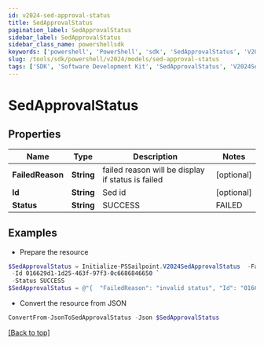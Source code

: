```yaml
---
id: v2024-sed-approval-status
title: SedApprovalStatus
pagination_label: SedApprovalStatus
sidebar_label: SedApprovalStatus
sidebar_class_name: powershellsdk
keywords: ['powershell', 'PowerShell', 'sdk', 'SedApprovalStatus', 'V2024SedApprovalStatus'] 
slug: /tools/sdk/powershell/v2024/models/sed-approval-status
tags: ['SDK', 'Software Development Kit', 'SedApprovalStatus', 'V2024SedApprovalStatus']
---
```



# SedApprovalStatus

## Properties

Name | Type | Description | Notes
------------ | ------------- | ------------- | -------------
**FailedReason** | **String** | failed reason will be display if status is failed | [optional] 
**Id** | **String** | Sed id | [optional] 
**Status** | **String** | SUCCESS | FAILED | [optional] 

## Examples

- Prepare the resource
```powershell
$SedApprovalStatus = Initialize-PSSailpoint.V2024SedApprovalStatus  -FailedReason invalid status `
 -Id 016629d1-1d25-463f-97f3-0c6686846650 `
 -Status SUCCESS
$SedApprovalStatus = @"{  "FailedReason": "invalid status", "Id": "016629d1-1d25-463f-97f3-0c6686846650", "Status": "SUCCESS" }"@
```

- Convert the resource from JSON
```powershell
ConvertFrom-JsonToSedApprovalStatus -Json $SedApprovalStatus
```


[[Back to top]](#) 

